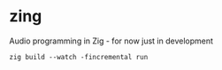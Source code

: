 # zing
Audio programming in Zig - for now just in development

`zig build --watch -fincremental run`